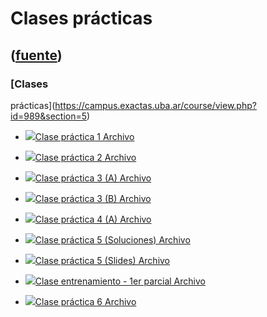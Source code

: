 # Clases prácticas
([fuente](https://campus.exactas.uba.ar/course/view.php?id=989&section=5))
---
### [Clases
prácticas](https://campus.exactas.uba.ar/course/view.php?id=989&section=5)

  - [![ ](https://campus.exactas.uba.ar/theme/image.php/aardvark/core/1524752928/f/pdf-24)Clase práctica 1 Archivo](https://campus.exactas.uba.ar/mod/resource/view.php?id=52730)

  - [![ ](https://campus.exactas.uba.ar/theme/image.php/aardvark/core/1524752928/f/pdf-24)Clase práctica 2 Archivo](https://campus.exactas.uba.ar/mod/resource/view.php?id=52731)

  - [![ ](https://campus.exactas.uba.ar/theme/image.php/aardvark/core/1524752928/f/pdf-24)Clase práctica 3 (A) Archivo](https://campus.exactas.uba.ar/mod/resource/view.php?id=52732)

  - [![ ](https://campus.exactas.uba.ar/theme/image.php/aardvark/core/1524752928/f/pdf-24)Clase práctica 3 (B) Archivo](https://campus.exactas.uba.ar/mod/resource/view.php?id=52733)

  - [![ ](https://campus.exactas.uba.ar/theme/image.php/aardvark/core/1524752928/f/pdf-24)Clase práctica 4 (A) Archivo](https://campus.exactas.uba.ar/mod/resource/view.php?id=52734)

  - [![ ](https://campus.exactas.uba.ar/theme/image.php/aardvark/core/1524752928/f/pdf-24)Clase práctica 5 (Soluciones) Archivo](https://campus.exactas.uba.ar/mod/resource/view.php?id=52736)

  - [![ ](https://campus.exactas.uba.ar/theme/image.php/aardvark/core/1524752928/f/pdf-24)Clase práctica 5 (Slides) Archivo](https://campus.exactas.uba.ar/mod/resource/view.php?id=52737)

  - [![ ](https://campus.exactas.uba.ar/theme/image.php/aardvark/core/1524752928/f/pdf-24)Clase entrenamiento - 1er parcial Archivo](https://campus.exactas.uba.ar/mod/resource/view.php?id=61309)

  - [![ ](https://campus.exactas.uba.ar/theme/image.php/aardvark/core/1524752928/f/pdf-24)Clase práctica 6 Archivo](https://campus.exactas.uba.ar/mod/resource/view.php?id=52738)

